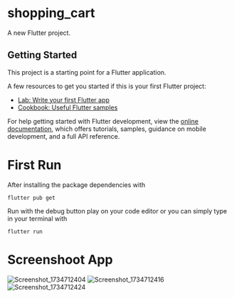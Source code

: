 # shopping_cart

A new Flutter project.

## Getting Started

This project is a starting point for a Flutter application.

A few resources to get you started if this is your first Flutter project:

- [Lab: Write your first Flutter app](https://docs.flutter.dev/get-started/codelab)
- [Cookbook: Useful Flutter samples](https://docs.flutter.dev/cookbook)

For help getting started with Flutter development, view the
[online documentation](https://docs.flutter.dev/), which offers tutorials,
samples, guidance on mobile development, and a full API reference.

# First Run

After installing the package dependencies with 

```
flutter pub get
```

Run with the debug button play on your code editor or you can simply type in your terminal with

```
flutter run
```

# Screenshoot App

![Screenshot_1734712404](https://github.com/user-attachments/assets/76b45e5d-05c3-4fe5-a583-157ebaf2e084)
![Screenshot_1734712416](https://github.com/user-attachments/assets/c80118cf-9ab8-4350-9aa2-000d33feb2c9)
![Screenshot_1734712424](https://github.com/user-attachments/assets/81fafb0d-98ec-4b45-87ab-03b55ad4c0c2)

